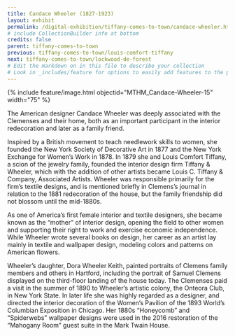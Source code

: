 ```yaml
---
title: Candace Wheeler (1827-1923)
layout: exhibit
permalink: /digital-exhibition/tiffany-comes-to-town/candace-wheeler.html
# include CollectionBuilder info at bottom
credits: false
parent: tiffany-comes-to-town
previous: tiffany-comes-to-town/louis-comfort-tiffany
next: tiffany-comes-to-town/lockwood-de-forest
# Edit the markdown on in this file to describe your collection
# Look in _includes/feature for options to easily add features to the page
---
```


{% include feature/image.html objectid="MTHM_Candace-Wheeler-15" width="75" %}

The American designer Candace Wheeler was deeply associated with the Clemenses and their home, both as an important participant in the interior redecoration and later as a family friend. 

Inspired by a British movement to teach needlework skills to women, she founded the New York Society of Decorative Art in 1877 and the New York Exchange for Women’s Work in 1878.  In 1879 she and Louis Comfort Tiffany, a scion of the jewelry family, founded the interior design firm Tiffany & Wheeler, which with the addition of other artists became Louis C. Tiffany & Company, Associated Artists. Wheeler was responsible primarily for the firm’s textile designs, and is mentioned briefly in Clemens’s journal in relation to the 1881 redecoration of the house, but the family friendship did not blossom until the mid-1880s. 

As one of America’s first female interior and textile designers, she became known as the “mother” of interior design, opening the field to other women and supporting their right to work and exercise economic independence. While Wheeler wrote several books on design, her career as an artist lay mainly in textile and wallpaper design, modeling colors and patterns on American flowers.

Wheeler’s daughter, Dora Wheeler Keith, painted  portraits of Clemens family members and others in Hartford, including the portrait of Samuel Clemens displayed on the third-floor landing of the house today. The Clemenses paid a visit in the summer of 1890 to Wheeler’s artistic colony, the Onteora Club, in New York State. In later life she was highly regarded as a designer, and directed the interior decoration of the Women’s Pavilion of the 1893 World’s Columbian Exposition in Chicago. Her 1880s “Honeycomb” and “Spiderwebs” wallpaper designs were used in the 2016 restoration of the “Mahogany Room” guest suite in the Mark Twain House.
